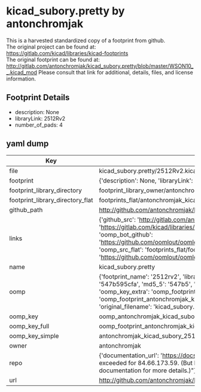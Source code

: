 # kicad_subory.pretty by antonchromjak  
This is a harvested standardized copy of a footprint from github.  
The original project can be found at:  
https://gitlab.com/kicad/libraries/kicad-footprints  
The original footprint can be found at:
http://gitlab.com/antonchromjak/kicad_subory.pretty/blob/master/WSON10__.kicad_mod
Please consult that link for additional, details, files, and license information.  
## Footprint Details
* description: None  
* libraryLink: 2512Rv2  
* number_of_pads: 4  
## yaml dump  
| Key | Value |  
| --- | --- |  
| file | kicad_subory.pretty/2512Rv2.kicad_mod |  
| footprint | {'description': None, 'libraryLink': '2512Rv2', 'number_of_pads': 4} |  
| footprint_library_directory | footprint_library_owner/antonchromjak_kicad_subory.pretty |  
| footprint_library_directory_flat | footprints_flat/antonchromjak_kicad_subory_2512rv2/working |  
| github_path | http://github.com/antonchromjak/kicad_subory.pretty/blob/master/2512Rv2.kicad_mod |  
| links | {'github_src': 'http://gitlab.com/antonchromjak/kicad_subory.pretty/blob/master/WSON10__.kicad_mod', 'github_src_repo': 'https://gitlab.com/kicad/libraries/kicad-footprints', 'oomp_bot': 'footprints/antonchromjak_kicad_subory_2512rv2/working', 'oomp_bot_github': 'https://github.com/oomlout/oomlout_oomp_footprint_bot/tree/main/footprints/antonchromjak_kicad_subory_2512rv2/working', 'oomp_src_flat': 'footprints_flat/footprints_flat/antonchromjak_kicad_subory_2512rv2/working', 'oomp_src_flat_github': 'https://github.com/oomlout/oomlout_oomp_footprint_src/tree/main/footprints_flat/antonchromjak_kicad_subory_2512rv2/working'} |  
| name | kicad_subory.pretty |  
| oomp | {'footprint_name': '2512rv2', 'library_name': 'kicad_subory', 'md5': '547b595cfa18bcb89bcef84df641adaa', 'md5_10': '547b595cfa', 'md5_5': '547b5', 'md5_6': '547b59', 'oomp_key': 'oomp_antonchromjak_kicad_subory_2512rv2', 'oomp_key_extra': 'oomp_footprint_antonchromjak_kicad_subory_2512rv2', 'oomp_key_full': 'oomp_footprint_antonchromjak_kicad_subory_2512rv2_547b59', 'oomp_key_simple': 'antonchromjak_kicad_subory_2512rv2', 'original_filename': 'kicad_subory.pretty/2512Rv2.kicad_mod', 'owner_name': 'antonchromjak'} |  
| oomp_key | oomp_antonchromjak_kicad_subory_2512rv2 |  
| oomp_key_full | oomp_footprint_antonchromjak_kicad_subory_2512rv2 |  
| oomp_key_simple | antonchromjak_kicad_subory_2512rv2 |  
| owner | antonchromjak |  
| repo | {'documentation_url': 'https://docs.github.com/rest/overview/resources-in-the-rest-api#rate-limiting', 'message': "API rate limit exceeded for 84.66.173.59. (But here's the good news: Authenticated requests get a higher rate limit. Check out the documentation for more details.)"} |  
| url | http://github.com/antonchromjak/kicad_subory.pretty |  

